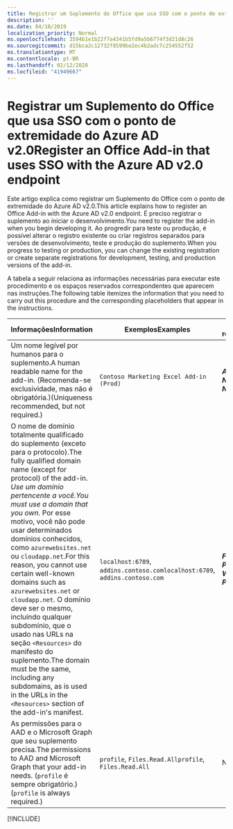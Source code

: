 ```yaml
---
title: Registrar um Suplemento do Office que usa SSO com o ponto de extremidade do Azure AD v2.0
description: ''
ms.date: 04/10/2019
localization_priority: Normal
ms.openlocfilehash: 3594b1e1b22f7a4341b5fd9a5b6774f3d21d8c26
ms.sourcegitcommit: d15bca2c12732f8599be2ec4b2adc7c254552f52
ms.translationtype: MT
ms.contentlocale: pt-BR
ms.lasthandoff: 02/12/2020
ms.locfileid: "41949667"
---
```

# <a name="register-an-office-add-in-that-uses-sso-with-the-azure-ad-v20-endpoint"></a><span data-ttu-id="1660a-102">Registrar um Suplemento do Office que usa SSO com o ponto de extremidade do Azure AD v2.0</span><span class="sxs-lookup"><span data-stu-id="1660a-102">Register an Office Add-in that uses SSO with the Azure AD v2.0 endpoint</span></span>

<span data-ttu-id="1660a-103">Este artigo explica como registrar um Suplemento do Office com o ponto de extremidade do Azure AD v2.0.</span><span class="sxs-lookup"><span data-stu-id="1660a-103">This article explains how to register an Office Add-in with the Azure AD v2.0 endpoint.</span></span> <span data-ttu-id="1660a-104">É preciso registrar o suplemento ao iniciar o desenvolvimento.</span><span class="sxs-lookup"><span data-stu-id="1660a-104">You need to register the add-in when you begin developing it.</span></span> <span data-ttu-id="1660a-105">Ao progredir para teste ou produção, é possível alterar o registro existente ou criar registros separados para versões de desenvolvimento, teste e produção do suplemento.</span><span class="sxs-lookup"><span data-stu-id="1660a-105">When you progress to testing or production, you can change the existing registration or create separate registrations for development, testing, and production versions of the add-in.</span></span>

<span data-ttu-id="1660a-106">A tabela a seguir relaciona as informações necessárias para executar este procedimento e os espaços reservados correspondentes que aparecem nas instruções.</span><span class="sxs-lookup"><span data-stu-id="1660a-106">The following table itemizes the information that you need to carry out this procedure and the corresponding placeholders that appear in the instructions.</span></span>

|<span data-ttu-id="1660a-107">Informações</span><span class="sxs-lookup"><span data-stu-id="1660a-107">Information</span></span>  |<span data-ttu-id="1660a-108">Exemplos</span><span class="sxs-lookup"><span data-stu-id="1660a-108">Examples</span></span>  |<span data-ttu-id="1660a-109">Espaço reservado</span><span class="sxs-lookup"><span data-stu-id="1660a-109">Placeholder</span></span>  |
|---------|---------|---------|
|<span data-ttu-id="1660a-110">Um nome legível por humanos para o suplemento.</span><span class="sxs-lookup"><span data-stu-id="1660a-110">A human readable name for the add-in.</span></span> <span data-ttu-id="1660a-111">(Recomenda-se exclusividade, mas não é obrigatória.)</span><span class="sxs-lookup"><span data-stu-id="1660a-111">(Uniqueness recommended, but not required.)</span></span>|`Contoso Marketing Excel Add-in (Prod)`|<span data-ttu-id="1660a-112">**$ADD-IN-NAME$**</span><span class="sxs-lookup"><span data-stu-id="1660a-112">**$ADD-IN-NAME$**</span></span>|
|<span data-ttu-id="1660a-113">O nome de domínio totalmente qualificado do suplemento (exceto para o protocolo).</span><span class="sxs-lookup"><span data-stu-id="1660a-113">The fully qualified domain name (except for protocol) of the add-in.</span></span> <span data-ttu-id="1660a-114">*Use um domínio pertencente a você.*</span><span class="sxs-lookup"><span data-stu-id="1660a-114">*You must use a domain that you own.*</span></span> <span data-ttu-id="1660a-115">Por esse motivo, você não pode usar determinados domínios conhecidos, como `azurewebsites.net` ou `cloudapp.net`.</span><span class="sxs-lookup"><span data-stu-id="1660a-115">For this reason, you cannot use certain well-known domains such as `azurewebsites.net` or `cloudapp.net`.</span></span> <span data-ttu-id="1660a-116">O domínio deve ser o mesmo, incluindo qualquer subdomínio, que o usado nas URLs na seção `<Resources>` do manifesto do suplemento.</span><span class="sxs-lookup"><span data-stu-id="1660a-116">The domain must be the same, including any subdomains, as is used in the URLs in the `<Resources>` section of the add-in's manifest.</span></span>|<span data-ttu-id="1660a-117">`localhost:6789`, `addins.contoso.com`</span><span class="sxs-lookup"><span data-stu-id="1660a-117">`localhost:6789`, `addins.contoso.com`</span></span>|<span data-ttu-id="1660a-118">**$FQDN-WITHOUT-PROTOCOL$**</span><span class="sxs-lookup"><span data-stu-id="1660a-118">**$FQDN-WITHOUT-PROTOCOL$**</span></span>|
|<span data-ttu-id="1660a-119">As permissões para o AAD e o Microsoft Graph que seu suplemento precisa.</span><span class="sxs-lookup"><span data-stu-id="1660a-119">The permissions to AAD and Microsoft Graph that your add-in needs.</span></span> <span data-ttu-id="1660a-120">(`profile` é sempre obrigatório.)</span><span class="sxs-lookup"><span data-stu-id="1660a-120">(`profile` is always required.)</span></span>|<span data-ttu-id="1660a-121">`profile`, `Files.Read.All`</span><span class="sxs-lookup"><span data-stu-id="1660a-121">`profile`, `Files.Read.All`</span></span>|<span data-ttu-id="1660a-122">N/D</span><span class="sxs-lookup"><span data-stu-id="1660a-122">N/A</span></span>|

[!INCLUDE[](../includes/register-sso-add-in-aad-v2-include.md)]
